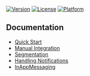 [![Version](https://img.shields.io/cocoapods/v/GoPush.svg?style=flat)](https://cocoapods.org/pods/GoPush)
[![License](https://img.shields.io/cocoapods/l/GoPush.svg?style=flat)](https://cocoapods.org/pods/GoPush)
[![Platform](https://img.shields.io/cocoapods/p/GoPush.svg?style=flat)](https://cocoapods.org/pods/GoPush)

## Documentation

* [Quick Start](docs/QuickStart.md)
* [Manual Integration](docs/ManualInit.md)
* [Segmentation](docs/Segmentation.md)
* [Handling Notifications](docs/HandleNotifications.md)
* [InAppMessaging](docs/InAppMessaging.md)

